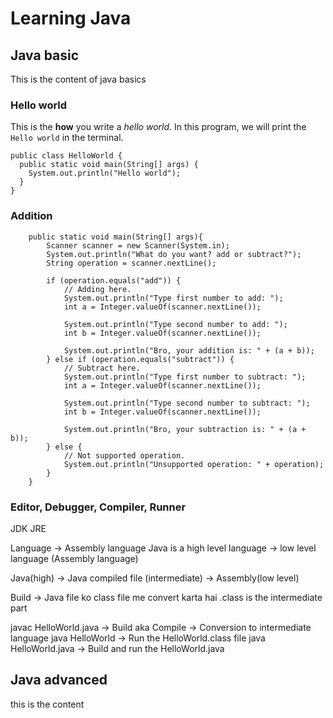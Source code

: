 # Learning Java

## Java basic
This is the content of java basics

### Hello world

This is the **how** you write a *hello world*. In this program, we will print the `Hello world` in the terminal.

```
public class HelloWorld {
  public static void main(String[] args) {
    System.out.println("Hello world");
  }
}
```

### Addition

```
    public static void main(String[] args){
        Scanner scanner = new Scanner(System.in);
        System.out.println("What do you want? add or subtract?");
        String operation = scanner.nextLine();
        
        if (operation.equals("add")) {
            // Adding here.
            System.out.println("Type first number to add: ");
            int a = Integer.valueOf(scanner.nextLine());
            
            System.out.println("Type second number to add: ");
            int b = Integer.valueOf(scanner.nextLine());
            
            System.out.println("Bro, your addition is: " + (a + b));
        } else if (operation.equals("subtract")) {
            // Subtract here.
            System.out.println("Type first number to subtract: ");
            int a = Integer.valueOf(scanner.nextLine());
            
            System.out.println("Type second number to subtract: ");
            int b = Integer.valueOf(scanner.nextLine());
            
            System.out.println("Bro, your subtraction is: " + (a + b));
        } else {
            // Not supported operation.
            System.out.println("Unsupported operation: " + operation);
        }
    }
```

### Editor, Debugger, Compiler, Runner
JDK
JRE

Language -> Assembly language
Java is a high level language -> low level language (Assembly language)

Java(high) -> Java compiled file (intermediate) -> Assembly(low level)

Build -> Java file ko class file me convert karta hai
.class is the intermediate part

javac HelloWorld.java -> Build aka Compile -> Conversion to intermediate language
java HelloWorld -> Run the HelloWorld.class file
java HelloWorld.java -> Build and run the HelloWorld.java

## Java advanced
this is the content
